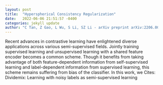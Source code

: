 ```yaml
---
layout: post
title:  "Hyperspherical Consistency Regularization"
date:   2022-06-06 21:51:57 -0400
categories: jekyll update
author: "C Tan, Z Gao, L Wu, S Li, SZ Li - arXiv preprint arXiv:2206.00845, 2022"
---
```

Recent advances in contrastive learning have enlightened diverse applications across various semi-supervised fields. Jointly training supervised learning and unsupervised learning with a shared feature encoder becomes a common scheme. Though it benefits from taking advantage of both feature-dependent information from self-supervised learning and label-dependent information from supervised learning, this scheme remains suffering from bias of the classifier. In this work, we  Cites: Dividemix: Learning with noisy labels as semi-supervised learning